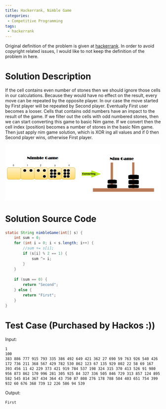 ```yaml
---
title: Hackerrank, Nimble Game
categories:
 - Competitive Programming
tags:
 - hackerrank
---
```


Original definition of the problem is given at [hackerrank](https://www.hackerrank.com/challenges/nimble-game-1/problem). In order to avoid copyright related issues, I would like to not keep the definition of the problem in here.

# Solution Description
If the cell contains even number of stones then we should ignore those cells in our calculations. Because they would have no effect on the result, every move can be repeated by the opposite player. In our case the move started by First player will be repeated by Second player. Eventually First user becomes a looser. Cells that contains odd numbers have an impact to the result of the game. If we filter out the cells with odd numbered stones, then we can start converting this game to basic Nim game. If we convert then the cell index (position) becomes a number of stones in the basic Nim game. Then just apply nim game solution, which is XOR ing all values and if 0 then Second player wins, otherwise First player.

![NoImage](/assets/images/NimbleGameToNimGame.png)


# Solution Source Code

```java
static String nimbleGame(int[] s) {
    int sum = 0;
    for (int i = 0; i < s.length; i++) {
        //sum += s[i];
        if (s[i] % 2 == 1) {
            sum ^= i;            
        }
    }

    if (sum == 0) {
        return "Second";
    } else {
        return "First";
    }
}
```

# Test Case (Purchased by Hackos :))
Input:
```
1
100
383 886 777 915 793 335 386 492 649 421 362 27 690 59 763 926 540 426 172 736 211 368 567 429 782 530 862 123 67 135 929 802 22 58 69 167 393 456 11 42 229 373 421 919 784 537 198 324 315 370 413 526 91 980 956 873 862 170 996 281 305 925 84 327 336 505 846 729 313 857 124 895 582 545 814 367 434 364 43 750 87 808 276 178 788 584 403 651 754 399 932 60 676 368 739 12 226 586 94 539
```
Output:
```
First
```

